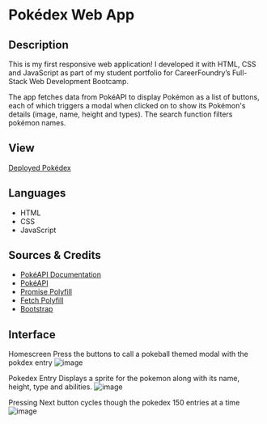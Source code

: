 # Pokédex Web App

## Description

This is my first responsive web application! I developed it with HTML, CSS and JavaScript as part of my student portfolio for CareerFoundry’s Full-Stack Web Development Bootcamp.

The app fetches data from PokéAPI to display Pokémon as a list of buttons, each of which triggers a modal when clicked on to show its Pokémon's details (image, name, height and types). The search function filters pokémon names.

## View

[Deployed Pokédex](https://brobinson404.github.io/simple-js-app/)

## Languages
- HTML
- CSS
- JavaScript

## Sources & Credits
- [PokéAPI Documentation](https://pokeapi.co/docs/v2)
- [PokéAPI](https://pokeapi.co/api/v2/pokemon/?limit=150)
- [Promise Polyfill](https://github.com/taylorhakes/promise-polyfill)
- [Fetch Polyfill](https://github.com/github/fetch)
- [Bootstrap](https://getbootstrap.com/docs/5.3/getting-started/introduction/)

## Interface
Homescreen
Press the buttons to call a pokeball themed modal with the pokdex entry
![image](https://github.com/BRobinson404/Pokedex-app/assets/122922678/9c67bdd0-33bc-4724-8091-b8b1fde537a1)

Pokedex Entry
Displays a sprite for the pokemon along with its name, height, type and abilities.
![image](https://github.com/BRobinson404/Pokedex-app/assets/122922678/cebb4530-ba60-4c10-92b6-ae199394145c)

Pressing Next button cycles though the pokedex 150 entries at a time
![image](https://github.com/BRobinson404/Pokedex-app/assets/122922678/1651adee-21e7-4761-bd4a-22c1c21e7347)
